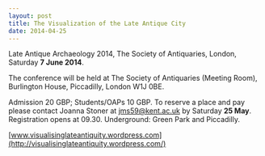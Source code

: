 ```yaml
---
layout: post
title: The Visualization of the Late Antique City
date: 2014-04-25
---
```


Late Antique Archaeology 2014, The Society of Antiquaries, London,
Saturday **7 June 2014**.

The conference will be held at The
Society of Antiquaries (Meeting Room), Burlington House, Piccadilly,
London W1J 0BE.

Admission 20 GBP; Students/OAPs 10 GBP. To
reserve a place and pay please contact Joanna Stoner at
[jms59@kent.ac.uk](maitlo:jms59@kent.ac.uk) by Saturday **25 May**.
Registration opens at 09.30. Underground: Green Park and
Piccadilly.

[www.visualisinglateantiquity.wordpress.com](http://visualisinglateantiquity.wordpress.com/)

